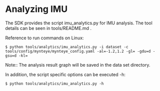 # Analyzing IMU
The SDK provides the script imu_analytics.py for IMU analysis. The tool details can be seen in tools/README.md .

Reference to run commands on Linux:

```
$ python tools/analytics/imu_analytics.py -i dataset -c tools/config/mynteye/mynteye_config.yaml -al=-1.2,1.2 -gl= -gdu=d -gsu=d -kl=
```
Note:: The analysis result graph will be saved in the data set directory.

In addition, the script specific options can be executed -h:

```
$ python tools/analytics/imu_analytics.py -h
```
